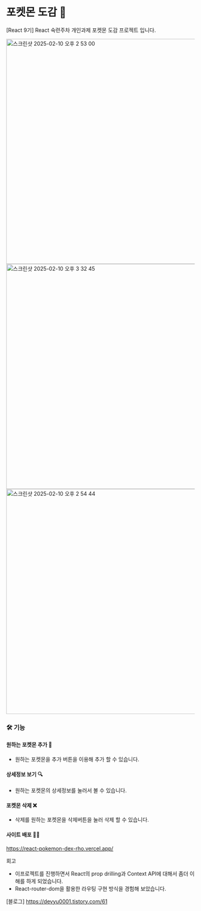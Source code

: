 # 포켓몬 도감 📒

[React 9기] React 숙련주차 개인과제 포켓몬 도감 프로젝트 입니다.

<img width="600" alt="스크린샷 2025-02-10 오후 2 53 00" src="https://github.com/user-attachments/assets/da2f924c-b83b-4bd4-be7c-42e758ec0447" />
<img width="600" alt="스크린샷 2025-02-10 오후 3 32 45" src="https://github.com/user-attachments/assets/bd9b4dcd-7997-450e-be2a-8532219e050a" />
<img width="600" alt="스크린샷 2025-02-10 오후 2 54 44" src="https://github.com/user-attachments/assets/2224fc4e-3efd-41e1-a344-63be3f674035" />





### 🛠️ 기능

#### 원하는 포켓몬 추가 📝

- 원하는 포켓몬을 추가 버튼을 이용해 추가 할 수 있습니다.

#### 상세정보 보기 🔍

- 원하는 포켓몬의 상세정보를 눌러서 볼 수 있습니다.

#### 포켓몬 삭제 ❌

- 삭제를 원하는 포켓몬을 삭제버튼을 눌러 삭제 할 수 있습니다.

#### 사이트 배포 👨‍💻
https://react-pokemon-dex-rho.vercel.app/


회고

- 이프로젝트를 진행하면서 React의 prop drilling과 Context API에 대해서 좀더 이해를 하게 되었습니다.
- React-router-dom을 활용한 라우팅 구현 방식을 경험해 보았습니다.


[블로그]
https://devyu0001.tistory.com/61
